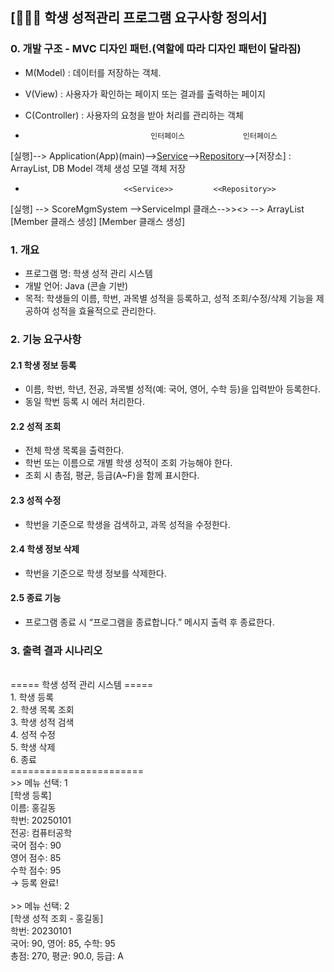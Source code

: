 ## [👩👨🧑 학생 성적관리 프로그램 요구사항 정의서]

### 0. 개발 구조 - MVC 디자인 패턴.(역할에 따라 디자인 패턴이 달라짐)
- M(Model) : 데이터를 저장하는 객체.
- V(View) : 사용자가 확인하는 페이지 또는 결과를 출력하는 페이지
- C(Controller) : 사용자의 요청을 받아 처리를 관리하는 객체

													
-		 						  인터페이스				인터페이스
[실행]-->	Application(App)(main)-->[Service](CRUD)-->[Repository](CRUD)-->[저장소] : ArrayList, DB
									Model 객체 생성   모델 객체 저장

-							<<Service>>			<<Repository>>
[실행] --> ScoreMgmSystem -->ServiceImpl 클래스-->><<RepositoryIml>> --> ArrayList
							[Member 클래스 생성]    [Member 클래스 생성] 

### 1. 개요
- 프로그램 명: 학생 성적 관리 시스템
- 개발 언어: Java (콘솔 기반)
- 목적: 학생들의 이름, 학번, 과목별 성적을 등록하고, 성적 조회/수정/삭제 기능을 제공하여 성적을 효율적으로 관리한다.

### 2. 기능 요구사항
#### 2.1 학생 정보 등록
- 이름, 학번, 학년, 전공, 과목별 성적(예: 국어, 영어, 수학 등)을 입력받아 등록한다.
- 동일 학번 등록 시 에러 처리한다.

#### 2.2 성적 조회
- 전체 학생 목록을 출력한다.
- 학번 또는 이름으로 개별 학생 성적이 조회 가능해야 한다.
- 조회 시 총점, 평균, 등급(A~F)을 함께 표시한다.

#### 2.3 성적 수정
- 학번을 기준으로 학생을 검색하고, 과목 성적을 수정한다.

#### 2.4 학생 정보 삭제
- 학번을 기준으로 학생 정보를 삭제한다.

#### 2.5 종료 기능
- 프로그램 종료 시 “프로그램을 종료합니다.” 메시지 출력 후 종료한다.


### 3. 출력 결과 시나리오
<br>
===== 학생 성적 관리 시스템 =====<br>
1. 학생 등록<br>
2. 학생 목록 조회<br>
3. 학생 성적 검색<br>
4. 성적 수정<br>
5. 학생 삭제<br>
6. 종료<br>
=======================<br>
>> 메뉴 선택: 1<br>
[학생 등록]<br>
이름: 홍길동<br>
학번: 20250101<br>
전공: 컴퓨터공학<br>
국어 점수: 90<br>
영어 점수: 85<br>
수학 점수: 95<br>
→ 등록 완료!<br><br> 
>> 메뉴 선택: 2<br>
[학생 성적 조회 - 홍길동]<br>
학번: 20230101<br>
국어: 90, 영어: 85, 수학: 95<br>
총점: 270, 평균: 90.0, 등급: A<br>
<br>



